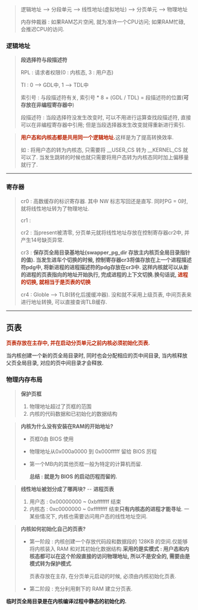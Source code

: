 > 逻辑地址 --> 分段单元 --> 线性地址(虚拟地址) --> 分页单元 --> 物理地址
>
> 内存仲裁器 : 如果RAM芯片空闲, 就为准许一个CPU访问; 如果RAM忙碌, 会推迟CPU的访问.

### 逻辑地址

> **段选择符与段描述符**
>
> RPL : 请求者权限(0 : 内核态, 3 : 用户态)
>
> TI : 0 --> GDL中, 1 --> TDL中
>
> 索引号 : 与段描述符有关,  索引号 * 8 + (GDL / TDL) = 段描述符的位置(**可存放在非编程寄存器中**)
>
> 段描述符 :  当段选择符没发生改变时, 可以不用进行运算查找段描述符, 直接可以在非编程寄存器中引用; 但是当段选择器发生改变就得重新进行索引.

> <font color=#b20>**用户态和内核态都是共用同一个逻辑地址.**</font>这样是为了提高转换效率. 
>
> 如 : 将用户态的转为内核态, 只需要将 __USER_CS 转为  __KERNEL_CS 就可以了. 当发生跳转的时候也就只需要将用户态转为内核态同时加上偏移量就行了.

------

### 寄存器

> cr0 : 高数缓存的标识寄存器. 其中 NW 标志写回还是直写. 同时PG = 0时, 就将线性地址转为了物理地址.
>
> cr1 : 
>
> cr2 :	 当present被清零, 分页单元就将线性地址存放在控制寄存器cr2中, 并产生14号缺页异常.
>
> cr3 : **保存页全局目录基地址(swapper_pg_dir 存放主内核页全局目录指针的值). 当发生进车个切换的时候, 控制寄存器cr3将值存放在上一个进程描述符pdg中, 将新进程的进程描述符的pdg存放在cr3中. 这样内核就可以从新的进程的页表指向的地址开始执行, 完成进程的上下文切换.换句话说, <font color=#b20>进程的切换, 就相当于是页表的切换</font>**
>
> cr4 : Globle --> TLB(转化后援缓冲器). 没和就不采用上级页表, 中间页表来进行地址转换, 可以直接查询TLB缓存.

---

## 页表

<font color=#b20>**页表存放在主存中, 并在启动分页单元之前内核必须初始化页表.**</font>

当内核创建一个新的页全局目录时, 同时也会分配相应的页中间目录, 当内核释放父页全局目录, 对应的页中间目录才会释放.

### 物理内存布局

> **保护页框**
>
> 1. 物理地址超过了页框的范围
> 2. 内核的代码数据和已初始化的数据结构

> **内核为什么没有安装在RAM的开始地址?**
>
> - 页框0由 BIOS 使用
>
> - 物理地址从0x000a0000 到 0x000fffff 留给 BIOS 厉程
>
> - 第一个MB内的其他页框一般为特定的计算机而留.
>
> 	**总结 : 就是为 BIOS 的启动历程而留的.**

> **线性地址被划分成了哪两块?**    -- **进程页表**
>
> 1. 用户态 : 0x00000000 ~ 0xbfffffff 结束
> 2. 内核态 : 0xc0000000 ~ 0xffffffff 结束**只有内核态的进程才能寻址**. 一某些情况下, 内核也需要访问用户态的线性地址空间.

> **内核如何初始化自己的页表?**
>
> - 第一阶段 : 内核创建一个存放代码段和数据段的 128KB 的空间.仅能够将内核装入 RAM 和对其初始化数据结构.**采用的是实模式 : 用户态和内核态都可以在这个阶段直接的访问物理地址, 所以不是安全的, 需要由是模式转为保护模式**.
>
> 	页表存放在主存, 在分页单元启动的时候, 必须由内核初始化页表.
>
> - 第二阶段 : 充分利用剩下的 RAM 建立分页表.
>
> 

**临时页全局目录是在内核编译过程中静态的初始化的.**

